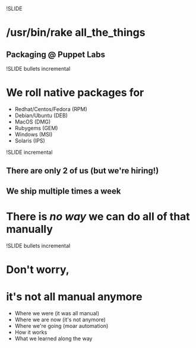 !SLIDE
# /usr/bin/rake all\_the\_things #
## Packaging @ Puppet Labs ##

!SLIDE bullets incremental
# We roll native packages for #
* Redhat/Centos/Fedora (RPM)
* Debian/Ubuntu (DEB)
* MacOS (DMG)
* Rubygems (GEM)
* Windows (MSI)
* Solaris (IPS)

!SLIDE incremental

## There are only 2 of us (but we're hiring!) ##
## We ship multiple times a week ##
# There is _no way_ we can do all of that manually #

!SLIDE bullets incremental
# Don't worry, #
# it's not all manual anymore #
* Where we were (it was all manual)
* Where we are now (it's not anymore)
* Where we're going (moar automation)
* How it works
* What we learned along the way

